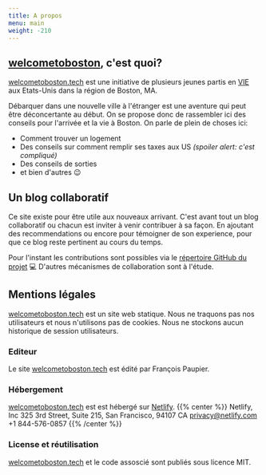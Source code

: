 ```yaml
---
title: A propos
menu: main
weight: -210
---
```


## [welcometoboston](https://www.welcometoboston.tech), c'est quoi?
[welcometoboston.tech](https://www.welcometoboston.tech) est une initiative de plusieurs jeunes partis en [VIE](https://www.civiweb.com/FR/le-volontariat-international/definition-du-vie.aspx) aux Etats-Unis dans la région de Boston, MA.
  
 Débarquer dans une nouvelle ville à l'étranger est une aventure qui peut être déconcertante au début. On se propose donc de rassembler ici des conseils pour l'arrivée et la vie à Boston. On parle de plein de choses ici:
 
 - Comment trouver un logement 
 - Des conseils sur comment remplir ses taxes aux US _(spoiler alert: c'est compliqué)_
 - Des conseils de sorties
 - et bien d'autres :wink:
  
## Un blog collaboratif 

Ce site existe pour être utile aux nouveaux arrivant. C'est avant tout un blog collaboratif ou chacun est inviter à venir contribuer à sa façon.
En ajoutant des recommendations ou encore pour témoigner de son experience, pour que ce blog reste pertinent au cours du temps.
 
 Pour l'instant les contributions sont possibles via le [répertoire GitHub du projet](https://www.github.com/fpaupier/welcome-to-boston) :computer:
 D'autres mécanismes de collaboration sont à l'étude.
 
## Mentions légales
[welcometoboston.tech](https://www.welcometoboston.tech) est un site web statique. Nous ne traquons pas nos utilisateurs et nous n'utilisons pas de cookies. Nous ne stockons aucun historique de session utilisateurs.
 
### Editeur
Le site [welcometoboston.tech](https://www.welcometoboston.tech) est édité par François Paupier.
 
### Hébergement
[welcometoboston.tech](https://www.welcometoboston.tech) est est hébergé sur [Netlify](https://www.netlify.com/). 
{{% center %}}
Netlify, Inc
325 3rd Street, Suite 215, San Francisco, 94107 CA
[privacy@netlify.com](mailto:privacy@netlify.com)
+1 844-576-0857
 {{% /center %}}

### License et réutilisation

[welcometoboston.tech](https://www.welcometoboston.tech) et le code assoscié sont publiés sous licence MIT. 
